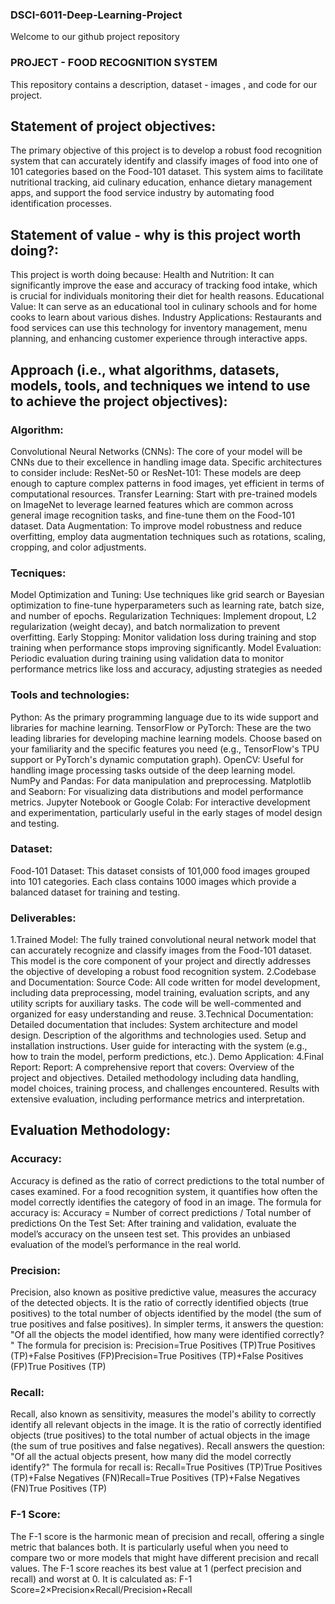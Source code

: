 ### DSCI-6011-Deep-Learning-Project
Welcome to our github project repository

### PROJECT - FOOD RECOGNITION SYSTEM

This repository contains a description, dataset - images , and code for our project.

## Statement of project objectives:
The primary objective of this project is to develop a robust food recognition system that can accurately identify and classify images of food into one of 101 categories based on the Food-101 dataset. This system aims to facilitate nutritional tracking, aid culinary education, enhance dietary management apps, and support the food service industry by automating food identification processes.

## Statement of value - why is this project worth doing?:
This project is worth doing because:
Health and Nutrition: It can significantly improve the ease and accuracy of tracking food intake, which is crucial for individuals monitoring their diet for health reasons.
Educational Value: It can serve as an educational tool in culinary schools and for home cooks to learn about various dishes.
Industry Applications: Restaurants and food services can use this technology for inventory management, menu planning, and enhancing customer experience through interactive apps.

## Approach (i.e., what algorithms, datasets, models, tools, and techniques we intend to use to achieve the project objectives):
### Algorithm:
Convolutional Neural Networks (CNNs): The core of your model will be CNNs due to their excellence in handling image data. Specific architectures to consider include:
ResNet-50 or ResNet-101: These models are deep enough to capture complex patterns in food images, yet efficient in terms of computational resources.
Transfer Learning: Start with pre-trained models on ImageNet to leverage learned features which are common across general image recognition tasks, and fine-tune them on the Food-101 dataset.
Data Augmentation: To improve model robustness and reduce overfitting, employ data augmentation techniques such as rotations, scaling, cropping, and color adjustments.

### Tecniques:
Model Optimization and Tuning: Use techniques like grid search or Bayesian optimization to fine-tune hyperparameters such as learning rate, batch size, and number of epochs.
Regularization Techniques: Implement dropout, L2 regularization (weight decay), and batch normalization to prevent overfitting.
Early Stopping: Monitor validation loss during training and stop training when performance stops improving significantly.
Model Evaluation: Periodic evaluation during training using validation data to monitor performance metrics like loss and accuracy, adjusting strategies as needed

### Tools and technologies:
Python: As the primary programming language due to its wide support and libraries for machine learning.
TensorFlow or PyTorch: These are the two leading libraries for developing machine learning models. Choose based on your familiarity and the specific features you need (e.g., TensorFlow's TPU support or PyTorch's dynamic computation graph).
OpenCV: Useful for handling image processing tasks outside of the deep learning model.
NumPy and Pandas: For data manipulation and preprocessing.
Matplotlib and Seaborn: For visualizing data distributions and model performance metrics.
Jupyter Notebook or Google Colab: For interactive development and experimentation, particularly useful in the early stages of model design and testing.

### Dataset:
Food-101 Dataset: This dataset consists of 101,000 food images grouped into 101 categories. Each class contains 1000 images which provide a balanced dataset for training and testing.

### Deliverables: 
1.Trained Model:
The fully trained convolutional neural network model that can accurately recognize and classify images from the Food-101 dataset. This model is the core component of your project and directly addresses the objective of developing a robust food recognition system.
2.Codebase and Documentation:
Source Code: All code written for model development, including data preprocessing, model training, evaluation scripts, and any utility scripts for auxiliary tasks. The code will be well-commented and organized for easy understanding and reuse.
3.Technical Documentation: Detailed documentation that includes:
System architecture and model design.
Description of the algorithms and technologies used.
Setup and installation instructions.
User guide for interacting with the system (e.g., how to train the model, perform predictions, etc.).
Demo Application:
4.Final Report:
Report: A comprehensive report that covers:
Overview of the project and objectives.
Detailed methodology including data handling, model choices, training process, and challenges encountered.
Results with extensive evaluation, including performance metrics and interpretation.

## Evaluation Methodology:
### Accuracy:
Accuracy is defined as the ratio of correct predictions to the total number of cases examined. For a food recognition system, it quantifies how often the model correctly identifies the category of food in an image. The formula for accuracy is:
Accuracy = Number of correct predictions / Total number of predictions
On the Test Set: After training and validation, evaluate the model’s accuracy on the unseen test set. This provides an unbiased evaluation of the model’s performance in the real world.

### Precision: 
Precision, also known as positive predictive value, measures the accuracy of the detected objects. It is the ratio of correctly identified objects (true positives) to the total number of objects identified by the model (the sum of true positives and false positives). In simpler terms, it answers the question: "Of all the objects the model identified, how many were identified correctly?
" The formula for precision is: Precision=True Positives (TP)True Positives (TP)+False Positives (FP)Precision=True Positives (TP)+False Positives (FP)True Positives (TP)​

### Recall:
Recall, also known as sensitivity, measures the model's ability to correctly identify all relevant objects in the image. It is the ratio of correctly identified objects (true positives) to the total number of actual objects in the image (the sum of true positives and false negatives). Recall answers the question: "Of all the actual objects present, how many did the model correctly identify?"
The formula for recall is: Recall=True Positives (TP)True Positives (TP)+False Negatives (FN)Recall=True Positives (TP)+False Negatives (FN)True Positives (TP)​

### F-1 Score:
The F-1 score is the harmonic mean of precision and recall, offering a single metric that balances both. It is particularly useful when you need to compare two or more models that might have different precision and recall values. 
The F-1 score reaches its best value at 1 (perfect precision and recall) and worst at 0. It is calculated as: 
F-1 Score=2×Precision×Recall/Precision+Recall


